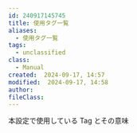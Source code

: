 ```yaml
---
id: 240917145745
title: 使用タグ一覧
aliases:
  - 使用タグ一覧
tags:
  - unclassified
class:
  - Manual
created:  2024-09-17, 14:57
modified:  2024-09-17, 14:58
author: 
fileClass:
---
```


本設定で使用している Tag とその意味

